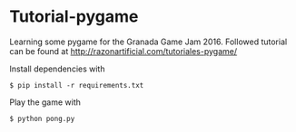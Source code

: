 # Tutorial-pygame
Learning some pygame for the Granada Game Jam 2016. Followed tutorial can be found at http://razonartificial.com/tutoriales-pygame/

Install dependencies with

    $ pip install -r requirements.txt

Play the game with

    $ python pong.py
